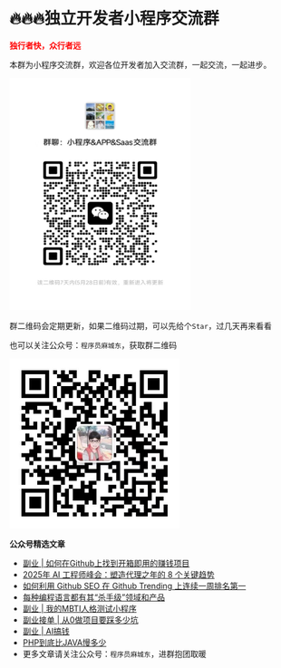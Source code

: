 # 🔥🔥🔥独立开发者小程序交流群

<b style="color:red;">独行者快，众行者远</b>

本群为小程序交流群，欢迎各位开发者加入交流群，一起交流，一起进步。

<img src="./assets/wg.jpg" width="320" height="410" />

群二维码会定期更新，如果二维码过期，可以先给个`Star`，过几天再来看看

也可以关注公众号：`程序员麻城东`，获取群二维码

<img src="./assets/mp.jpg" width="300" height="300" />

**公众号精选文章**
* [副业 | 如何在Github上找到开箱即用的赚钱项目](https://mp.weixin.qq.com/s/wGUMMHwbibS2kEdGcDb8YA)
* [2025年 AI 工程师峰会：塑造代理之年的 8 个关键趋势](https://mp.weixin.qq.com/s/YJAkn0hkp6fTfMXCH5C_2w)
* [如何利用 Github SEO 在 Github Trending 上连续一周排名第一](https://mp.weixin.qq.com/s/CFraEzaBH0aVDLJkPwDBhw)
* [每种编程语言都有其“杀手级”领域和产品](https://mp.weixin.qq.com/s/4iL9jlcgzkV0NcnkVW1Esw)
* [副业 | 我的MBTI人格测试小程序](https://mp.weixin.qq.com/s/lSVck2vSme1DAP0klA4row)
* [副业接单 | 从0做项目要踩多少坑](https://mp.weixin.qq.com/s/25L1xwJyAtb3Mc-8FSWzHQ)
* [副业 | AI搞钱](https://mp.weixin.qq.com/s/ryyXTYBfkRLICPPB410bqQ)
* [PHP到底比JAVA慢多少](https://mp.weixin.qq.com/s/s2pwMNrvy-JqD6TYEG194Q)
* 更多文章请关注公众号：`程序员麻城东`，进群抱团取暖